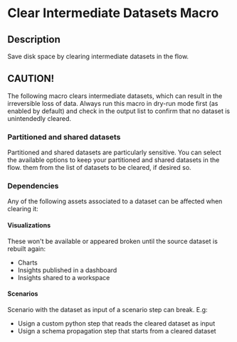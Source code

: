 # Clear Intermediate Datasets Macro

## Description
Save disk space by clearing intermediate datasets in the flow.

## CAUTION!
The following macro clears intermediate datasets, which can result in the irreversible loss of data.
Always run this macro in dry-run mode first (as enabled by default) and check in the output list to 
confirm that no dataset is unintendedly cleared.

### Partitioned and shared datasets
Partitioned and shared datasets are particularly sensitive. You can select the available options to keep your partitioned and shared datasets in the flow. 
them from the list of datasets to be cleared, if desired so.

### Dependencies
Any of the following assets associated to a dataset can be affected when clearing it:
#### Visualizations
These won't be available or appeared broken until the source dataset is rebuilt again:
- Charts
- Insights published in a dashboard
- Insights shared to a workspace
#### Scenarios
Scenario with the dataset as input of a scenario step can break. E.g:
- Usign a custom python step that reads the cleared dataset as input
- Usign a schema propagation step that starts from a cleared dataset
